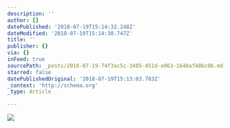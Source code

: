 ```yaml
---
description: ''
author: []
datePublished: '2018-07-19T15:14:32.248Z'
dateModified: '2018-07-19T15:14:30.747Z'
title: ''
publisher: {}
via: {}
inFeed: true
sourcePath: _posts/2018-07-19-74f3ac5c-3485-451d-a963-1648af48bc06.md
starred: false
datePublishedOriginal: '2018-07-19T15:13:03.783Z'
_context: 'http://schema.org'
_type: Article

---
```

![](https://the-grid-user-content.s3-us-west-2.amazonaws.com/c439157c-1870-421f-8356-522cc99e6c32.jpg)